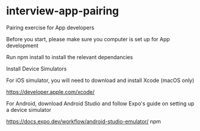 # interview-app-pairing

Pairing exercise for App developers

Before you start, please make sure you computer is set up for App development

Run npm install to install the relevant dependancies

Install Device Simulators

For iOS simulator, you will need to download and install Xcode (macOS only)

https://developer.apple.com/xcode/

For Android, download Android Studio and follow Expo's guide on setting up a device simulator

https://docs.expo.dev/workflow/android-studio-emulator/
npm
